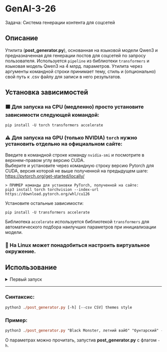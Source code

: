 #     GenAI-3-26
Задача: Система генерации контента для соцсетей

## Описание
Утилита (**post_generator.py**), основанная на языковой модели Qwen3 и предназначенная для генерации постов для соцсетей по запросу пользователя.
Используется `pipeline` из библиотеки `transformers` и языковая модель Qwen3 на 4 млрд. параметров.
Утилита через аргументы командной строки принимает тему, стиль и (опционально) свой путь к .csv файлу для записи в него результатов.

## Установка зависимостей
### 🟦 Для запуска на CPU (медленно) просто установите зависимости следующей командой:
```
pip install -U torch transformers accelerate
```
### ⚠️ Для запуска на GPU (только NVIDIA) `torch` нужно установить отдельно на официальном сайте:  
Введите в командной строке команду `nvidia-smi` и посмотрите в верхнем-правом углу версию CUDA.  
Выберите и установите через командную строку версию Pytorch для CUDA, версия которой не выше полученной на предыдущем шаге:  
https://pytorch.org/get-started/locally/  
```
> ПРИМЕР команды для установки PyTorch, полученной на сайте:
pip3 install torch torchvision --index-url https://download.pytorch.org/whl/cu126
```
Установите остальные зависимости:
```
pip install -U transformers accelerate
```
Библиотека `accelerate` используется библиотекой `transformers` для автоматического подбора наилучших параметров при инициализации модели.
### 🐧 На Linux может понадобиться настроить виртуальное окружение.

## Использование
<details>
<summary>Первый запуск</summary>
    При первом успешном запуске программа скачает языковую модель с HuggingFace.  
    Её размер почти 8ГБ, так что это может занять много времени.
    Убедитесь, что на диске достаточно свободного места.
</details>

---

### Синтаксис:
```ps
python3 ./post_generator.py [-h] [--csv CSV] themes style
```
### Пример:
```ps
python3 ./post_generator.py "Black Monster, летний вайб" "бунтарский" --csv "./out/g.csv"
```

О параметрах можно прочитать, запустив **post_generator.py** с флагом `-h`.